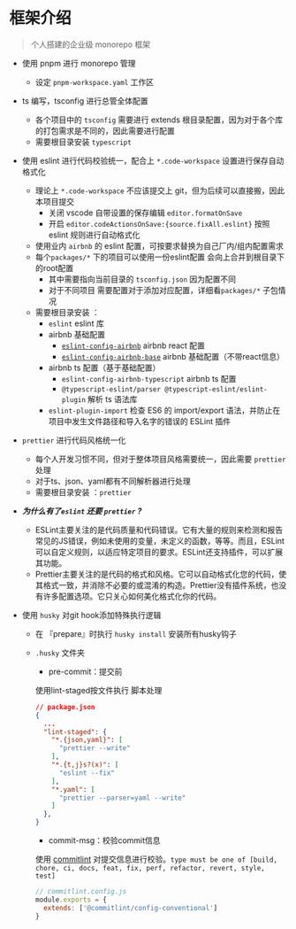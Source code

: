 # 框架介绍

> 个人搭建的企业级 monorepo 框架

-   使用 pnpm 进行 monorepo 管理
    -   设定 `pnpm-workspace.yaml` 工作区
    
-   ts 编写，tsconfig 进行总管全体配置
    -   各个项目中的 `tsconfig` 需要进行 extends 根目录配置，因为对于各个库的打包需求是不同的，因此需要进行配置
    -   需要根目录安装 `typescript`
    
-   使用 eslint 进行代码校验统一，配合上 `*.code-workspace` 设置进行保存自动格式化
    -   理论上 `*.code-workspace` 不应该提交上 git，但为后续可以直接搬，因此本项目提交
        -   关闭 vscode 自带设置的保存编辑 `editor.formatOnSave`
        -   开启 `editor.codeActionsOnSave:{source.fixAll.eslint}` 按照 eslint 规则进行自动格式化
    -   使用业内 `airbnb` 的 eslint 配置，可按要求替换为自己厂内/组内配置需求
    -   每个`packages/*` 下的项目可以使用一份eslint配置 会向上合并到根目录下的root配置
        -   其中需要指向当前目录的 `tsconfig.json` 因为配置不同
        -   对于不同项目 需要配置对于添加对应配置，详细看`packages/*` 子包情况
    -   需要根目录安装 ：
        -   `eslint` eslint 库
        -   airbnb 基础配置
            -   [`eslint-config-airbnb`](https://www.npmjs.com/package/eslint-config-airbnb) airbnb react 配置
            -   [`eslint-config-airbnb-base`](https://www.npmjs.com/package/eslint-config-airbnb-base) airbnb 基础配置（不带react信息）
        -   airbnb ts 配置（基于基础配置）
            -   `eslint-config-airbnb-typescript` airbnb ts 配置
            -   `@typescript-eslint/parser @typescript-eslint/eslint-plugin` 解析 ts 语法库
        -   `eslint-plugin-import` 检查 ES6 的 import/export 语法，并防止在项目中发生文件路径和导入名字的错误的 ESLint 插件
    
-   `prettier` 进行代码风格统一化
    -   每个人开发习惯不同，但对于整体项目风格需要统一，因此需要 `prettier` 处理
    -   对于ts、json、yaml都有不同解析器进行处理
    -   需要根目录安装 ：`prettier`
    
-   ***为什么有了`eslint` 还要 `prettier` ?***
    -   ESLint主要关注的是代码质量和代码错误。它有大量的规则来检测和报告常见的JS错误，例如未使用的变量，未定义的函数，等等。而且，ESLint可以自定义规则，以适应特定项目的要求。ESLint还支持插件，可以扩展其功能。
    -   Prettier主要关注的是代码的格式和风格。它可以自动格式化您的代码，使其格式一致，并消除不必要的或混淆的构造。Prettier没有插件系统，也没有许多配置选项。它只关心如何美化格式化你的代码。
    
-   使用 `husky` 对git hook添加特殊执行逻辑
    - 在 『prepare』时执行 `husky install` 安装所有husky钩子
    
    - `.husky` 文件夹
    
      -   pre-commit：提交前
    
      使用lint-staged按文件执行 脚本处理
    
      ```json
      // package.json
      {
        ...
        "lint-staged": {
          "*.{json,yaml}": [
            "prettier --write"
          ],
          "*.{t,j}s?(x)": [
            "eslint --fix"
          ],
          "*.yaml": [
            "prettier --parser=yaml --write"
          ]
        },
      }
      ```
    
      -   commit-msg：校验commit信息
    
      使用 [commitlint](https://commitlint.js.org/#/) 对提交信息进行校验。`type must be one of [build, chore, ci, docs, feat, fix, perf, refactor, revert, style, test]`
    
      ```js
      // commitlint.config.js
      module.exports = {
        extends: ['@commitlint/config-conventional']
      }
      ```
    
      
